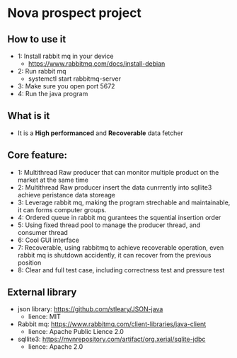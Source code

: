 # Nova prospect project
## How to use it
* 1: Install rabbit mq in your device
  * https://www.rabbitmq.com/docs/install-debian
* 2: Run rabbit mq 
  * systemctl start rabbitmq-server
* 3: Make sure you open port 5672
* 4: Run the java program
## What is it
* It is a **High performanced** and **Recoverable** data fetcher 
## Core feature:
* 1: Multithread Raw producer that can monitor multiple product on the market at the same time
* 2: Multithread Raw producer insert the data cunrrently into sqllite3 achieve peristance data storeage
* 3: Leverage rabbit mq, making the program strechable and maintainable, it can forms computer groups.
* 4: Ordered queue in rabbit mq gurantees the squential insertion order
* 5: Using fixed thread pool to manage the producer thread, and consumer thread
* 6: Cool GUI interface
* 7: Recoverable, using rabbitmq to achieve recoverable operation, even rabbit mq is shutdown accidently, it can recover from the previous position
* 8: Clear and full test case, including correctness test and pressure test
## External library
* json library: https://github.com/stleary/JSON-java
  * lience: MIT
* Rabbit mq: https://www.rabbitmq.com/client-libraries/java-client
  * lience: Apache Public Lience 2.0
* sqllite3: https://mvnrepository.com/artifact/org.xerial/sqlite-jdbc
  * lience: Apache 2.0
